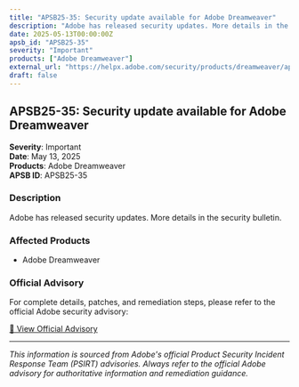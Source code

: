 ```yaml
---
title: "APSB25-35: Security update available for Adobe Dreamweaver"
description: "Adobe has released security updates. More details in the security bulletin."
date: 2025-05-13T00:00:00Z
apsb_id: "APSB25-35"
severity: "Important"
products: ["Adobe Dreamweaver"]
external_url: "https://helpx.adobe.com/security/products/dreamweaver/apsb25-35.html"
draft: false
---
```


## APSB25-35: Security update available for Adobe Dreamweaver

**Severity**: Important  
**Date**: May 13, 2025  
**Products**: Adobe Dreamweaver  
**APSB ID**: APSB25-35

### Description

Adobe has released security updates. More details in the security bulletin.

### Affected Products

- Adobe Dreamweaver


### Official Advisory

For complete details, patches, and remediation steps, please refer to the official Adobe security advisory:

[🔗 View Official Advisory](https://helpx.adobe.com/security/products/dreamweaver/apsb25-35.html)

---

*This information is sourced from Adobe's official Product Security Incident Response Team (PSIRT) advisories. Always refer to the official Adobe advisory for authoritative information and remediation guidance.*
